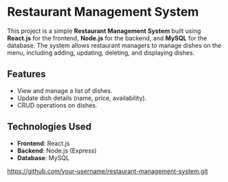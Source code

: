 # Restaurant Management System

This project is a simple **Restaurant Management System** built using **React.js** for the frontend, **Node.js** for the backend, and **MySQL** for the database. The system allows restaurant managers to manage dishes on the menu, including adding, updating, deleting, and displaying dishes.

## Features

- View and manage a list of dishes.
- Update dish details (name, price, availability).
- CRUD operations on dishes.

## Technologies Used

- **Frontend**: React.js
- **Backend**: Node.js (Express)
- **Database**: MySQL

https://github.com/your-username/restaurant-management-system.git
